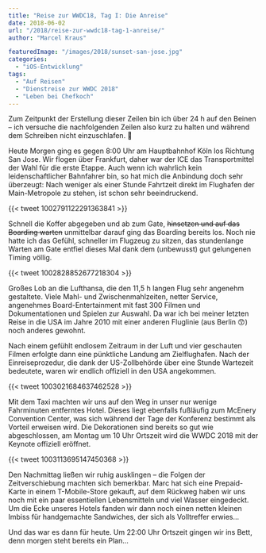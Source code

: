 ```yaml
---
title: "Reise zur WWDC18, Tag I: Die Anreise"
date: 2018-06-02
url: "/2018/reise-zur-wwdc18-tag-1-anreise/"
author: "Marcel Kraus"

featuredImage: "/images/2018/sunset-san-jose.jpg"
categories:
  - "iOS-Entwicklung"
tags:
  - "Auf Reisen"
  - "Dienstreise zur WWDC 2018"
  - "Leben bei Chefkoch"
---
```


Zum Zeitpunkt der Erstellung dieser Zeilen bin ich über 24 h auf den Beinen – ich versuche die nachfolgenden Zeilen also kurz zu halten und während dem Schreiben nicht einzuschlafen. 😬

Heute Morgen ging es gegen 8:00 Uhr am Hauptbahnhof Köln los Richtung San Jose. Wir flogen über Frankfurt, daher war der ICE das Transportmittel der Wahl für die erste Etappe. Auch wenn ich wahrlich kein leidenschaftlicher Bahnfahrer bin, so hat mich die Anbindung doch sehr überzeugt: Nach weniger als einer Stunde Fahrtzeit direkt im Flughafen der Main-Metropole zu stehen, ist schon sehr beeindruckend.

{{< tweet 1002791122291363841 >}}

<!--more-->

Schnell die Koffer abgegeben und ab zum Gate, ~~hinsetzen und auf das Boarding warten~~ unmittelbar darauf ging das Boarding bereits los. Noch nie hatte ich das Gefühl, schneller im Flugzeug zu sitzen, das stundenlange Warten am Gate entfiel dieses Mal dank dem (unbewusst) gut gelungenen Timing völlig.

{{< tweet 1002828852677218304 >}}

Großes Lob an die Lufthansa, die den 11,5 h langen Flug sehr angenehm gestaltete. Viele Mahl- und Zwischenmahlzeiten, netter Service, angenehmes Board-Entertainment mit fast 300 Filmen und Dokumentationen und Spielen zur Auswahl. Da war ich bei meiner letzten Reise in die USA im Jahre 2010 mit einer anderen Fluglinie (aus Berlin 😙) noch anderes gewohnt.

Nach einem gefühlt endlosem Zeitraum in der Luft und vier geschauten Filmen erfolgte dann eine pünktliche Landung am Zielflughafen. Nach der Einreiseprozedur, die dank der US-Zollbehörde über eine Stunde Wartezeit bedeutete, waren wir endlich offiziell in den USA angekommen.

{{< tweet 1003021684637462528 >}}

Mit dem Taxi machten wir uns auf den Weg in unser nur wenige Fahrminuten entferntes Hotel. Dieses liegt ebenfalls fußläufig zum McEnery Convention Center, was sich während der Tage der Konferenz bestimmt als Vorteil erweisen wird. Die Dekorationen sind bereits so gut wie abgeschlossen, am Montag um 10 Uhr Ortszeit wird die WWDC 2018 mit der Keynote offiziell eröffnet.

{{< tweet 1003113695147450368 >}}

Den Nachmittag ließen wir ruhig ausklingen – die Folgen der Zeitverschiebung machten sich bemerkbar. Marc hat sich eine Prepaid-Karte in einem T-Mobile-Store gekauft, auf dem Rückweg haben wir uns noch mit ein paar essentiellen Lebensmitteln und viel Wasser eingedeckt. Um die Ecke unseres Hotels fanden wir dann noch einen netten kleinen Imbiss für handgemachte Sandwiches, der sich als Volltreffer erwies…

Und das war es dann für heute. Um 22:00 Uhr Ortszeit gingen wir ins Bett, denn morgen steht bereits ein Plan…

